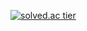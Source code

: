 [![solved.ac tier](http://mazassumnida.wtf/api/v2/generate_badge?boj=lsvk9921)](https://solved.ac/lsvk9921)
